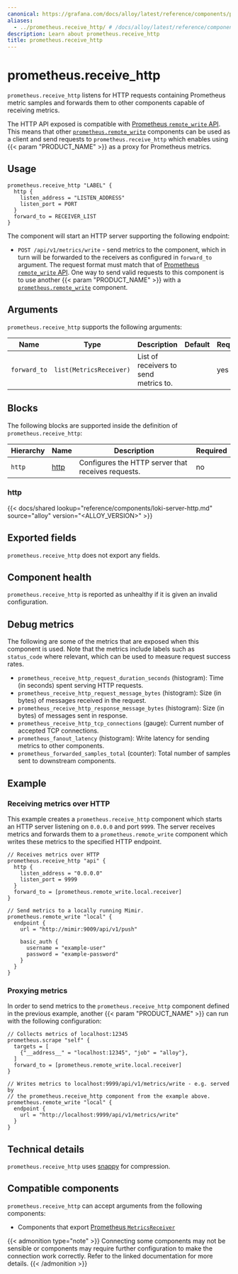 ```yaml
---
canonical: https://grafana.com/docs/alloy/latest/reference/components/prometheus/prometheus.receive_http/
aliases:
  - ../prometheus.receive_http/ # /docs/alloy/latest/reference/components/prometheus.receive_http/
description: Learn about prometheus.receive_http
title: prometheus.receive_http
---
```


# prometheus.receive_http

`prometheus.receive_http` listens for HTTP requests containing Prometheus metric samples and forwards them to other components capable of receiving metrics.

The HTTP API exposed is compatible with [Prometheus `remote_write` API][prometheus-remote-write-docs]. This means that other [`prometheus.remote_write`][prometheus.remote_write] components can be used as a client and send requests to `prometheus.receive_http` which enables using {{< param "PRODUCT_NAME" >}} as a proxy for Prometheus metrics.

[prometheus.remote_write]: ../prometheus.remote_write/
[prometheus-remote-write-docs]: https://prometheus.io/docs/prometheus/2.45/querying/api/#remote-write-receiver

## Usage

```alloy
prometheus.receive_http "LABEL" {
  http {
    listen_address = "LISTEN_ADDRESS"
    listen_port = PORT
  }
  forward_to = RECEIVER_LIST
}
```

The component will start an HTTP server supporting the following endpoint:

- `POST /api/v1/metrics/write` - send metrics to the component, which in turn will be forwarded to the receivers as configured in `forward_to` argument. The request format must match that of [Prometheus `remote_write` API][prometheus-remote-write-docs]. One way to send valid requests to this component is to use another {{< param "PRODUCT_NAME" >}} with a [`prometheus.remote_write`][prometheus.remote_write] component.

## Arguments

`prometheus.receive_http` supports the following arguments:

| Name         | Type                    | Description                           | Default | Required |
| ------------ | ----------------------- | ------------------------------------- | ------- | -------- |
| `forward_to` | `list(MetricsReceiver)` | List of receivers to send metrics to. |         | yes      |

## Blocks

The following blocks are supported inside the definition of `prometheus.receive_http`:

| Hierarchy | Name     | Description                                        | Required |
| --------- | -------- | -------------------------------------------------- | -------- |
| `http`    | [http][] | Configures the HTTP server that receives requests. | no       |

[http]: #http

### http

{{< docs/shared lookup="reference/components/loki-server-http.md" source="alloy" version="<ALLOY_VERSION>" >}}

## Exported fields

`prometheus.receive_http` does not export any fields.

## Component health

`prometheus.receive_http` is reported as unhealthy if it is given an invalid configuration.

## Debug metrics

The following are some of the metrics that are exposed when this component is used. Note that the metrics include labels such as `status_code` where relevant, which can be used to measure request success rates.

- `prometheus_receive_http_request_duration_seconds` (histogram): Time (in seconds) spent serving HTTP requests.
- `prometheus_receive_http_request_message_bytes` (histogram): Size (in bytes) of messages received in the request.
- `prometheus_receive_http_response_message_bytes` (histogram): Size (in bytes) of messages sent in response.
- `prometheus_receive_http_tcp_connections` (gauge): Current number of accepted TCP connections.
- `prometheus_fanout_latency` (histogram): Write latency for sending metrics to other components.
- `prometheus_forwarded_samples_total` (counter): Total number of samples sent to downstream components.

## Example

### Receiving metrics over HTTP

This example creates a `prometheus.receive_http` component which starts an HTTP server listening on `0.0.0.0` and port `9999`. The server receives metrics and forwards them to a `prometheus.remote_write` component which writes these metrics to the specified HTTP endpoint.

```alloy
// Receives metrics over HTTP
prometheus.receive_http "api" {
  http {
    listen_address = "0.0.0.0"
    listen_port = 9999
  }
  forward_to = [prometheus.remote_write.local.receiver]
}

// Send metrics to a locally running Mimir.
prometheus.remote_write "local" {
  endpoint {
    url = "http://mimir:9009/api/v1/push"

    basic_auth {
      username = "example-user"
      password = "example-password"
    }
  }
}
```

### Proxying metrics

In order to send metrics to the `prometheus.receive_http` component defined in the previous example, another {{< param "PRODUCT_NAME" >}} can run with the following configuration:

```alloy
// Collects metrics of localhost:12345
prometheus.scrape "self" {
  targets = [
    {"__address__" = "localhost:12345", "job" = "alloy"},
  ]
  forward_to = [prometheus.remote_write.local.receiver]
}

// Writes metrics to localhost:9999/api/v1/metrics/write - e.g. served by
// the prometheus.receive_http component from the example above.
prometheus.remote_write "local" {
  endpoint {
    url = "http://localhost:9999/api/v1/metrics/write"
  }
}
```

## Technical details

`prometheus.receive_http` uses [snappy](<https://en.wikipedia.org/wiki/Snappy_(compression)>) for compression.

<!-- START GENERATED COMPATIBLE COMPONENTS -->

## Compatible components

`prometheus.receive_http` can accept arguments from the following components:

- Components that export [Prometheus `MetricsReceiver`](../../../compatibility/#prometheus-metricsreceiver-exporters)

{{< admonition type="note" >}}
Connecting some components may not be sensible or components may require further configuration to make the connection work correctly.
Refer to the linked documentation for more details.
{{< /admonition >}}

<!-- END GENERATED COMPATIBLE COMPONENTS -->
